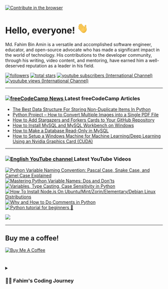 [![Contribute in the browser](https://gitpod.io/button/open-in-gitpod.svg)](https://gitpod.io/#https://github.com/FahimFBA/FahimFBA)

# Hello, everyone! <img src="./img/wave.gif" width="35px" height= "35px">

Md. Fahim Bin Amin is a versatile and accomplished software engineer, educator, and open-source advocate who has made a significant impact in the world of technology. His contributions to the developer community, through his writing, video content, and mentoring, have earned him a well-deserved reputation as a leader in his field.


   <p align="left">
         <a href="https://github.com/FahimFBA?tab=followers">
         <img alt="followers" title="Follow me on Github" src="https://custom-icon-badges.demolab.com/github/followers/FahimFBA?color=236ad3&labelColor=1155ba&style=for-the-badge&logo=person-add&label=Follow&logoColor=white"/></a>
      <a href="https://github.com/FahimFBA?tab=repositories&sort=stargazers">
         <img alt="total stars" title="Total stars on GitHub" src="https://custom-icon-badges.demolab.com/github/stars/FahimFBA?color=55960c&style=for-the-badge&labelColor=488207&logo=star"/></a>
      <a href="https://www.youtube.com/@FahimAmin?sub_confirmation=1">
         <img alt="youtube subscribers (International Channel)" title="Subscribe to my YouTube channel" src="https://custom-icon-badges.demolab.com/youtube/channel/subscribers/UCG97GCUifMS2Vm28tgXQi0Q?color=%23E05D44&label=SUBSCRIBE&logo=video&logoColor=white&style=for-the-badge&labelColor=CE4630"/></a> 
      <a href="https://www.youtube.com/@FahimAmin">
         <img alt="youtube views (International Channel)" title="YouTube views" src="https://custom-icon-badges.demolab.com/youtube/channel/views/UCG97GCUifMS2Vm28tgXQi0Q?color=%23E1AD0E&logo=eye&logoColor=white&style=for-the-badge&labelColor=C79600"/></a> 
   </p>

---
### <a href="https://www.freecodecamp.org/news/author/fahimbinamin/"><img src="https://github.com/selenium-cucumber/selenium-cucumber-java/assets/64195132/1554283d-c054-47ef-bbf0-d31bf367dba7" title="freeCodeCamp Article" alt="freeCodeCamp News" width="35"/> </a>Latest freeCodeCamp Articles
* [The Best Data Structure For Storing Non-Duplicate Items In Python](https://www.freecodecamp.org/news/the-best-data-structure-for-storing-non-duplicate-items-in-python/)
* [Python Project – How to Convert Multiple Images into a Single PDF File](https://www.freecodecamp.org/news/convert-multiple-images-into-a-single-pdf-file-with-python/)
* [How to Add Stargazers and Forkers Cards to Your GitHub Repository](https://www.freecodecamp.org/news/how-to-add-stargzers-and-forkers-to-your-github-repository/)
* [How to Install MySQL and MySQL Workbench on Windows](https://www.freecodecamp.org/news/how-to-install-mysql-workbench-on-windows/)
* [How to Make a Database Read-Only in MySQL](https://www.freecodecamp.org/news/how-to-make-a-database-read-only-in-mysql/)
* [How to Setup a Windows Machine for Machine Learning/Deep Learning Using an Nvidia Graphics Card (CUDA)](https://www.freecodecamp.org/news/how-to-setup-windows-machine-for-ml-dl-using-nvidia-graphics-card-cuda/)
---

### <a href="https://www.youtube.com/@FahimAmin?sub_confirmation=1"><img src="https://cdn.worldvectorlogo.com/logos/youtube-icon.svg" title="English YouTube channel" alt="English YouTube channel" width="30"/> </a>Latest YouTube Videos

<!-- BEGIN YOUTUBE-CARDS -->
[![Python Variable Naming Convention: Pascal Case, Snake Case, and Camel Case Explained](https://ytcards.demolab.com/?id=bHQ3w4tNaSI&title=Python+Variable+Naming+Convention%3A+Pascal+Case%2C+Snake+Case%2C+and+Camel+Case+Explained&lang=en&timestamp=1698726387&background_color=%230d1117&title_color=%23ffffff&stats_color=%23dedede&max_title_lines=1&width=250&border_radius=5&duration=331 "Python Variable Naming Convention: Pascal Case, Snake Case, and Camel Case Explained")](https://www.youtube.com/watch?v=bHQ3w4tNaSI)
[![Mastering Python Variable Names: Dos and Don'ts](https://ytcards.demolab.com/?id=VC8iYb07ft0&title=Mastering+Python+Variable+Names%3A+Dos+and+Don%27ts&lang=en&timestamp=1698422424&background_color=%230d1117&title_color=%23ffffff&stats_color=%23dedede&max_title_lines=1&width=250&border_radius=5&duration=401 "Mastering Python Variable Names: Dos and Don'ts")](https://www.youtube.com/watch?v=VC8iYb07ft0)
[![Variables, Type Casting, Case Sensitivity in Python](https://ytcards.demolab.com/?id=d8RjIteBqYs&title=Variables%2C+Type+Casting%2C+Case+Sensitivity+in+Python&lang=en&timestamp=1698030580&background_color=%230d1117&title_color=%23ffffff&stats_color=%23dedede&max_title_lines=1&width=250&border_radius=5&duration=608 "Variables, Type Casting, Case Sensitivity in Python")](https://www.youtube.com/watch?v=d8RjIteBqYs)
[![How To Install Node.js On Ubuntu/Mint/Zorin/Elementary/Debian Linux Distributions](https://ytcards.demolab.com/?id=g4Enhyn1o-4&title=How+To+Install+Node.js+On+Ubuntu%2FMint%2FZorin%2FElementary%2FDebian+Linux+Distributions&lang=en&timestamp=1697809501&background_color=%230d1117&title_color=%23ffffff&stats_color=%23dedede&max_title_lines=1&width=250&border_radius=5&duration=712 "How To Install Node.js On Ubuntu/Mint/Zorin/Elementary/Debian Linux Distributions")](https://www.youtube.com/watch?v=g4Enhyn1o-4)
[![Why and How to Do Comments in Python](https://ytcards.demolab.com/?id=BP9NGdws1h4&title=Why+and+How+to+Do+Comments+in+Python&lang=en&timestamp=1697092455&background_color=%230d1117&title_color=%23ffffff&stats_color=%23dedede&max_title_lines=1&width=250&border_radius=5&duration=545 "Why and How to Do Comments in Python")](https://www.youtube.com/watch?v=BP9NGdws1h4)
[![Python tutorial for beginners 🐍](https://ytcards.demolab.com/?id=1g0pWjJWW4M&title=Python+tutorial+for+beginners+%F0%9F%90%8D&lang=en&timestamp=1696950002&background_color=%230d1117&title_color=%23ffffff&stats_color=%23dedede&max_title_lines=1&width=250&border_radius=5&duration=469 "Python tutorial for beginners 🐍")](https://www.youtube.com/watch?v=1g0pWjJWW4M)
<!-- END YOUTUBE-CARDS -->

[<img src="https://custom-icon-badges.demolab.com/badge/-Subscribe%20For%20More-red?style=for-the-badge&logo=video&logoColor=white"/>](https://www.youtube.com/@FahimAmin?sub_confirmation=1)

<hr>

## Buy me a coffee!

<a href="https://www.buymeacoffee.com/fahimbinamin" target="_blank"><img src="https://cdn.buymeacoffee.com/buttons/v2/default-green.png" alt="Buy Me A Coffee" style="height: 60px !important;width: 217px !important;" ></a>

#

<details>
 <summary><h3>👨‍💻 Fahim's Coding Journey</h3></summary>

It's **Md. Fahim Bin Amin**, author [@freeCodeCamp](https://www.freecodecamp.org/news/author/fahimbinamin/), open-source contributor. I am also a contributor to [Microsoft](https://www.microsoft.com/en-us/) Research Investigation to OSS. Currently, I am working actively on the official [freeCodeCamp](https://www.freecodecamp.org/) Bengali team as a volunteer {🎉 I am the 3rd Bangladeshi and the first and the only student from my university, [United International University](https://www.uiu.ac.bd/), who got this opportunity to work with the official team of freeCodeCamp 😋}.

Basically, I like to work with Python, Java, C, C++, Markdown and so on. You can check my **blog site** [here](https://blog.fahimbinamin.com/).

I like to teach others about programming and technical stuff. I have [a Brand YouTube channel](https://www.youtube.com/@FahimAmin) where I teach programming and technical stuff regularly.

I also write articles frequently on various well-known platforms. Among those, [freeCodeCamp English](https://www.freecodecamp.org/news/author/fahimbinamin/), [freeCodeCamp Bengali](https://www.freecodecamp.org/bengali/news/author/fahimbinamin/), [Dev.to](https://dev.to/fahimfba) and [Hashnode](https://hashnode.com/@FahimFBA) are my most favourite platforms. 😊

[website]: https://fahimbinamin.com/
[youtube]: https://www.youtube.com/@FahimAmin

</summary>
</details>
